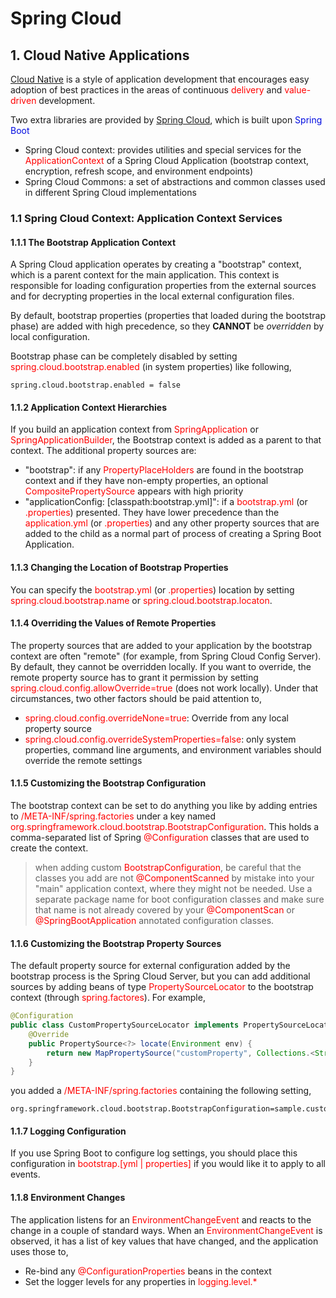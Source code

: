 # Spring Cloud

## 1. Cloud Native Applications

<u>Cloud Native</u> is a style of application development that encourages easy adoption of best practices in the areas of continuous <font color='red'>delivery</font> and <font color='red'>value-driven</font> development. 

Two extra libraries are provided by <u>Spring Cloud</u>, which is built upon <font color='light blue'> Spring Boot</font> 

- Spring Cloud context: provides utilities and special services for the <font color='red'>ApplicationContext</font> of a Spring Cloud Application (bootstrap context, encryption, refresh scope, and environment endpoints)
- Spring Cloud Commons: a set of abstractions and common classes used in different Spring Cloud implementations

### 1.1 Spring Cloud Context: Application Context Services

#### 1.1.1 The Bootstrap Application Context

A Spring Cloud application operates by creating a "bootstrap" context, which is a parent context for the main application. This context is responsible for loading configuration properties from the external sources and for decrypting properties in the local external configuration files.

By default, bootstrap properties (properties that loaded during the bootstrap phase) are added with high precedence, so they **CANNOT** be *overridden* by local configuration.

Bootstrap phase can be completely disabled by setting <font color='red'>spring.cloud.bootstrap.enabled</font> (in system properties) like following,

``` properties
spring.cloud.bootstrap.enabled = false
```

#### 1.1.2 Application Context Hierarchies

If you build an application context from <font color='red'>SpringApplication</font> or <font color='red'>SpringApplicationBuilder</font>, the Bootstrap context is added as a parent to that context. The additional property sources are:

- "bootstrap": if any <font color='red'>PropertyPlaceHolders</font> are found in the bootstrap context and if they have non-empty properties, an optional <font color='red'>CompositePropertySource</font> appears with high priority
- "applicationConfig: [classpath:bootstrap.yml]": if a <font color='red'>bootstrap.yml</font> (or <font color='red'>.properties</font>) presented. They have lower precedence than the <font color='red'>application.yml</font> (or <font color='red'>.properties</font>) and any other property sources that are added to the child as a normal part of process of creating a Spring Boot Application.

#### 1.1.3 Changing the Location of Bootstrap Properties

You can specify the <font color='red'>bootstrap.yml</font> (or <font color='red'>.properties</font>) location by setting <font color='red'>spring.cloud.bootstrap.name</font> or <font color='red'>spring.cloud.bootstrap.locaton</font>. 

#### 1.1.4 Overriding the Values of Remote Properties

The property sources that are added to your application by the bootstrap context are often "remote" (for example, from Spring Cloud Config Server). By default, they cannot be overridden locally. If you want to override, the remote property source has to grant it permission by setting <font color='red'>spring.cloud.config.allowOverride=true</font> (does not work locally). Under that circumstances, two other factors should be paid attention to,

- <font color='red'>spring.cloud.config.overrideNone=true</font>: Override from any local property source
- <font color='red'>spring.cloud.config.overrideSystemProperties=false</font>: only system properties, command line arguments, and environment variables should override the remote settings

#### 1.1.5 Customizing the Bootstrap Configuration

The bootstrap context can be set to do anything you like by adding entries to <font color='red'>/META-INF/spring.factories</font> under a key named <font color='red'>org.springframework.cloud.bootstrap.BootstrapConfiguration</font>. This holds a comma-separated list of Spring <font color='red'>@Configuration</font> classes that are used to create the context.

> when adding custom <font color='red'>BootstrapConfiguration</font>, be careful that the classes you add are not <font color='red'>@ComponentScanned</font> by mistake into your "main" application context, where they might not be needed. Use a separate package name for boot configuration classes and make sure that name is not already covered by your <font color='red'>@ComponentScan</font> or <font color='red'>@SpringBootApplication</font> annotated configuration classes.

#### 1.1.6 Customizing the Bootstrap Property Sources

The default property source for external configuration added by the bootstrap process is the Spring Cloud Server, but you can add additional sources by adding beans of type <font color='red'>PropertySourceLocator</font> to the bootstrap context (through <font color='red'>spring.factores</font>). For example,

``` java
@Configuration
public class CustomPropertySourceLocator implements PropertySourceLocator {
    @Override
    public PropertySource<?> locate(Environment env) {
        return new MapPropertySource("customProperty", Collections.<String, Object>singltonMap("property.from.sample.custom.source", "work as intended"));
    }
}
```

you added a <font color='red'>/META-INF/spring.factories</font> containing the following setting,

``` properties
org.springframework.cloud.bootstrap.BootstrapConfiguration=sample.custom.CustomPropertySourceLocator
```

#### 1.1.7 Logging Configuration

If you use Spring Boot to configure log settings, you should place this configuration in <font color='red'>bootstrap.[yml | properties]</font> if you would like it to apply to all events.

#### 1.1.8 Environment Changes

The application listens for an <font color='red'>EnvironmentChangeEvent</font> and reacts to the change in a couple of standard ways. When an <font color='red'>EnvironmentChangeEvent</font> is observed, it has a list of key values that have changed, and the application uses those to,

- Re-bind any <font color='red'>@ConfigurationProperties</font> beans in the context
- Set the logger levels for any properties in <font color='red'>logging.level.*</font> 